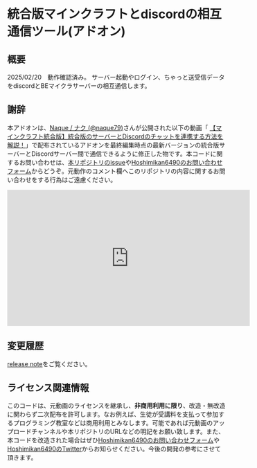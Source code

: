 # 統合版マインクラフトとdiscordの相互通信ツール(アドオン)
## 概要
2025/02/20　動作確認済み。
サーバー起動やログイン、ちゃっと送受信データをdiscordとBEマイクラサーバーの相互通信します。

## 謝辞
本アドオンは、[Naque / ナク (@naque79)](https://youtube.com/@naque79)さんが公開された以下の動画「 [【マインクラフト統合版】統合版のサーバーとDiscordのチャットを連携する方法を解説！](https://youtu.be/VXPT7evGisc)」で配布されているアドオンを最終編集時点の最新バージョンの統合版サーバーとDiscordサーバー間で通信できるように修正した物です。本コードに関するお問い合わせは、[本リポジトリのissue](https://github.com/Hoshimikan6490/MCBE-and-Discord-Connect-Tool/issues)や[Hoshimikan6490のお問い合わせフォーム](https://forms.gle/E5Pt7YRJfVcz4ZRJ6)からどうぞ。元動作のコメント欄へこのリポジトリの内容に関するお問い合わせをする行為はご遠慮ください。
<iframe width="560" height="315" src="https://www.youtube-nocookie.com/embed/VXPT7evGisc?si=CoK17iiHYZSUWz-y&amp;controls=0" title="YouTube video player" frameborder="0" allow="accelerometer; autoplay; clipboard-write; encrypted-media; gyroscope; picture-in-picture; web-share" referrerpolicy="strict-origin-when-cross-origin" allowfullscreen></iframe>

## 変更履歴
[release note](https://github.com/Hoshimikan6490/MCBE-and-Discord-Connect-Tool/releases)をご覧ください。

## ライセンス関連情報
このコードは、元動画のライセンスを継承し、__**非商用利用に限り**__、改造・無改造に関わらず二次配布を許可します。なお例えば、生徒が受講料を支払って参加するプログラミング教室などは商用利用とみなします。可能であれば元動画のアップロードチャンネルや本リポジトリのURLなどの明記をお願い致します。また、本コードを改造された場合はぜひ[Hoshimikan6490のお問い合わせフォーム](https://forms.gle/E5Pt7YRJfVcz4ZRJ6)や[Hoshimikan6490のTwitter](https://twitter.com/hoshimikan6490)からお知らせください。今後の開発の参考にさせて頂きます。
